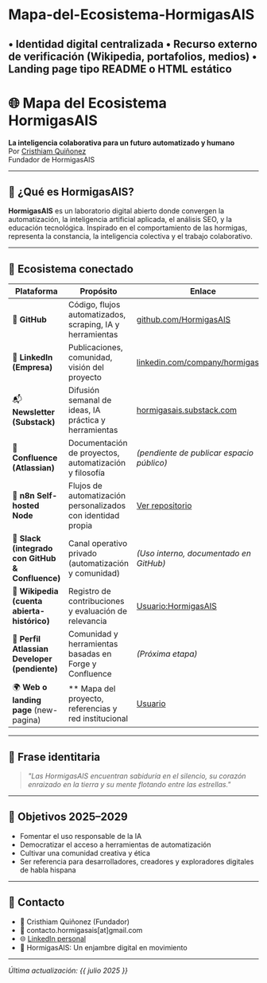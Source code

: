 # Mapa-del-Ecosistema-HormigasAIS
• Identidad digital centralizada   • Recurso externo de verificación (Wikipedia, portafolios, medios)   • Landing page tipo README o HTML estático
----
# 🌐 Mapa del Ecosistema HormigasAIS
**La inteligencia colaborativa para un futuro automatizado y humano**  
Por [Cristhiam Quiñonez](https://www.linkedin.com/in/cristhiam-quinonez/)  
Fundador de HormigasAIS

---

## 🐜 ¿Qué es HormigasAIS?
**HormigasAIS** es un laboratorio digital abierto donde convergen la automatización, la inteligencia artificial aplicada, el análisis SEO, y la educación tecnológica. Inspirado en el comportamiento de las hormigas, representa la constancia, la inteligencia colectiva y el trabajo colaborativo.

---

## 🔗 Ecosistema conectado

| Plataforma | Propósito | Enlace |
|-----------|----------|--------|
| 🔵 **GitHub** | Código, flujos automatizados, scraping, IA y herramientas | [github.com/HormigasAIS](https://github.com/HormigasAIS) |
| 🔗 **LinkedIn (Empresa)** | Publicaciones, comunidad, visión del proyecto | [linkedin.com/company/hormigasais](https://linkedin.com/company/hormigasais) |
| 📬 **Newsletter (Substack)** | Difusión semanal de ideas, IA práctica y herramientas | [hormigasais.substack.com](https://hormigasais.substack.com) |
| 🧩 **Confluence (Atlassian)** | Documentación de proyectos, automatización y filosofía | *(pendiente de publicar espacio público)* |
| 🤖 **n8n Self-hosted Node** | Flujos de automatización personalizados con identidad propia | [Ver repositorio](https://github.com/HormigasAIS/n8n-selfhost-hormigasais) |
| 📡 **Slack (integrado con GitHub & Confluence)** | Canal operativo privado (automatización y comunidad) | *(Uso interno, documentado en GitHub)* |
| 🔎 **Wikipedia (cuenta abierta- histórico)** | Registro de contribuciones y evaluación de relevancia | [Usuario:HormigasAIS](https://es.wikipedia.org/wiki/Usuario:HormigasAIS) |
| 🌱 **Perfil Atlassian Developer (pendiente)** | Comunidad y herramientas basadas en Forge y Confluence | *(Próxima etapa)* |
| 🌍 **Web o landing page** (new-pagina)|** Mapa del proyecto, referencias y red institucional | [Usuario](https://thrumanshow.github.io/Mapa-del-Ecosistema-HormigasAIS/)
---

## 🧬 Frase identitaria
> *"Las HormigasAIS encuentran sabiduría en el silencio, su corazón enraizado en la tierra y su mente flotando entre las estrellas."*

---

## 🧠 Objetivos 2025–2029
- Fomentar el uso responsable de la IA
- Democratizar el acceso a herramientas de automatización
- Cultivar una comunidad creativa y ética
- Ser referencia para desarrolladores, creadores y exploradores digitales de habla hispana

---

## 📩 Contacto
- 🧠 Cristhiam Quiñonez (Fundador)  
- 📧 contacto.hormigasais[at]gmail.com  
- 🌐 [LinkedIn personal](https://www.linkedin.com/in/cristhiam-quinonez/)  
- 🧪 HormigasAIS: Un enjambre digital en movimiento

---

*Última actualización: {{ julio 2025 }}*

